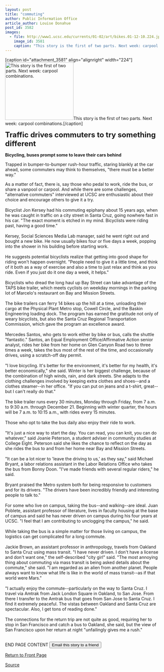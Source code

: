 ```yaml
---
layout: post
title: "commuting"
author: Public Information Office
article_author: Louise Donahue
post_id: 3582
images:
  - file: http://www1.ucsc.edu/currents/01-02/art/bikes.01-12-10.224.jpg
    image_id: 3581
    caption: "This story is the first of two parts. Next week: carpool combinations."
---
```


[caption id="attachment_3581" align="alignright" width="224"]<a href="http://dev-ucsc-news.pantheonsite.io/wp-content/uploads/2001/12/bikes.01-12-10.224.jpg"><img class="size-full wp-image-3581" src="http://dev-ucsc-news.pantheonsite.io/wp-content/uploads/2001/12/bikes.01-12-10.224.jpg" alt="This story is the first of two parts. Next week: carpool combinations." width="224" height="189" /></a>This story is the first of two parts. Next week: carpool combinations.[/caption]
<p>
  <font size="5"><b>Traffic drives commuters to try something different</b></font>
</p>
<p>
  <b>Bicycling, buses prompt some to leave their cars behind</b>
</p>
<p>
  Trapped in bumper-to-bumper rush-hour traffic, staring blankly at the car ahead, some commuters may think to themselves, "there must be a better way."
</p>As a matter of fact, there is, say those who pedal to work, ride the bus, or share a vanpool or carpool. And while there are some challenges, "alternative commuters" interviewed at UCSC are enthusiastic about their choice and encourage others to give it a try.<br>
<br>
Bicyclist Jon Kersey had his commuting epiphany about 15 years ago, when he was caught in traffic on a city street in Santa Cruz, going nowhere fast in his car. "The exact moment is etched in my mind. Bicyclists were riding past, having a good time."<br>
<br>
Kersey, Social Sciences Media Lab manager, said he went right out and bought a new bike. He now usually bikes four or five days a week, popping into the shower in his building before starting work.<br>
<br>
He suggests potential bicyclists realize that getting into good shape for riding won't happen overnight. "People need to give it a little time, and think of it both as a way of exercise and also a time to just relax and think as you ride. Even if you just do it one day a week, it helps."<br>
<br>
Bicyclists who dread the long haul up Bay Street can take advantage of the TAPS bike trailer, which meets cyclists on weekday mornings in the parking lot of Marcelo's restaurant on Bay and Mission Streets.<br>
<br>
The bike trailers can ferry 14 bikes up the hill at a time, unloading their cargo at the Physical Plant Metro stop, Cowell Circle, and the Baskin Engineering loading dock. The program has earned the gratitude not only of weary bicyclists, but also the Santa Cruz Regional Transportation Commission, which gave the program an excellence award.<br>
<br>
Mercedes Santos, who gets to work either by bike or bus, calls the shuttle "fantastic." Santos, an Equal Employment Office/Affirmative Action senior analyst, rides her bike from her home on Glen Canyon Road two to three times a week, takes the bus most of the rest of the time, and occasionally drives, using a scratch-off day permit.<br>
<br>
"I love bicycling. It's better for the environment, it's better for my health, it's better economically," she said. Winter is her biggest challenge, because of the combination of high winds, rain, and dark streets. She adapts to the clothing challenges involved by keeping extra clothes and shoes--and a clothes steamer--in her office. "If you can put on jeans and a t-shirt, great--but I can't really do that."<br>
<br>
The bike trailer runs every 30 minutes, Monday through Friday, from 7 a.m. to 9:30 a.m. through December 21. Beginning with winter quarter, the hours will be 7 a.m. to 10:15 a.m., with rides every 15 minutes.<br>
<br>
Those who opt to take the bus daily also enjoy their ride to work.<br>
<br>
"It's just a nice way to start the day. You can read, you can knit, you can do whatever," said Joanie Peterson, a student adviser in community studies at College Eight. Peterson said she likes the chance to reflect on the day as she rides the bus to and from her home near Bay and Mission Streets.<br>
<br>
"It can be a lot nicer to 'leave the driving to us,' as they say," said Michael Bryant, a labor relations assistant in the Labor Relations Office who takes the bus from Bonny Doon. "I've made friends with several regular riders," he said.<br>
<br>
Bryant praised the Metro system both for being responsive to customers and for its drivers. "The drivers have been incredibly friendly and interesting people to talk to."<br>
<br>
For some who live on campus, taking the bus--and walking--are ideal. Juan Poblete, assistant professor of literature, lives in faculty housing at the base of campus and said he has never driven on campus during his four years at UCSC. "I feel that I am contributing to unclogging the campus," he said.<br>
<br>
While taking the bus is a simple matter for those living on campus, the logistics can get complicated for a long commute.<br>
<br>
Jackie Brown, an assistant professor in anthropology, travels from Oakland to Santa Cruz using mass transit. "I have never driven. I don't have a license and don't want one," the self-described "city girl" said. "The most annoying thing about commuting via mass transit is being asked details about the commute," she said. "I am regarded as an alien from another planet. People always want to know what life is like in the world of mass transit--as if that world were Mars."<br>
<br>
"I actually enjoy the commute--particularly on the way to Santa Cruz. I travel via Amtrak from Jack London Square in Oakland, to San Jose. From there I transfer to the Amtrak bus that goes from San Jose to Santa Cruz. I find it extremely peaceful. The vistas between Oakland and Santa Cruz are spectacular. Also, I get tons of reading done."<br>
<br>
The connections for the return trip are not quite as good, requiring her to stop in San Francisco and catch a bus to Oakland, she said, but the view of San Francisco upon her return at night "unfailingly gives me a rush."
<p>
  <br>
  END PAGE CONTENT <input name="t1" size="-1" type="hidden"> <input type="submit" value="Email this story to a friend">
</p>
<p>
  <a href="../../index.html">Return to Front Page</a> <img align="bottom" alt=" " border="0" height="1" src="../../images/trans.gif" width="385">
</p>
<p><a href="http://www1.ucsc.edu/currents/01-02/12-10/commuting.html" title="Permalink to commuting">Source</a></p>
